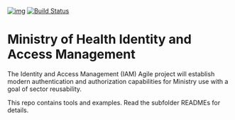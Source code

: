 [![img](https://img.shields.io/badge/Lifecycle-Stable-97ca00)](https://github.com/bcgov/repomountie/blob/master/doc/lifecycle-badges.md)
[![Build Status](https://travis-ci.org/bcgov/moh-iam.svg?branch=master)](https://travis-ci.org/bcgov/moh-iam)

# Ministry of Health Identity and Access Management

The Identity and Access Management (IAM) Agile project will establish modern authentication and authorization capabilities for Ministry use with a goal of sector reusability.

This repo contains tools and examples. Read the subfolder READMEs for details.

